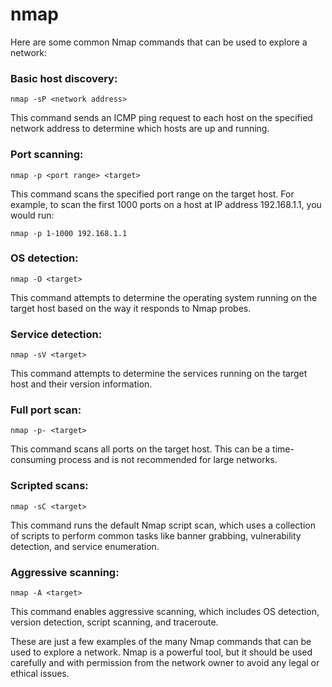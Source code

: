 # nmap

Here are some common Nmap commands that can be used to explore a network:

### Basic host discovery:
```
nmap -sP <network address>
```
This command sends an ICMP ping request to each host on the specified network address to determine which hosts are up and running.

### Port scanning:
```
nmap -p <port range> <target>
```
This command scans the specified port range on the target host. For example, to scan the first 1000 ports on a host at IP address 192.168.1.1, you would run:
```
nmap -p 1-1000 192.168.1.1
```
### OS detection:
```
nmap -O <target>
```
This command attempts to determine the operating system running on the target host based on the way it responds to Nmap probes.

### Service detection:
```
nmap -sV <target>
```
This command attempts to determine the services running on the target host and their version information.

### Full port scan:
```
nmap -p- <target>
```
This command scans all ports on the target host. This can be a time-consuming process and is not recommended for large networks.

### Scripted scans:
```
nmap -sC <target>
```
This command runs the default Nmap script scan, which uses a collection of scripts to perform common tasks like banner grabbing, vulnerability detection, and service enumeration.

### Aggressive scanning:
```
nmap -A <target>
```
This command enables aggressive scanning, which includes OS detection, version detection, script scanning, and traceroute.

These are just a few examples of the many Nmap commands that can be used to explore a network. Nmap is a powerful tool, but it should be used carefully and with permission from the network owner to avoid any legal or ethical issues.
